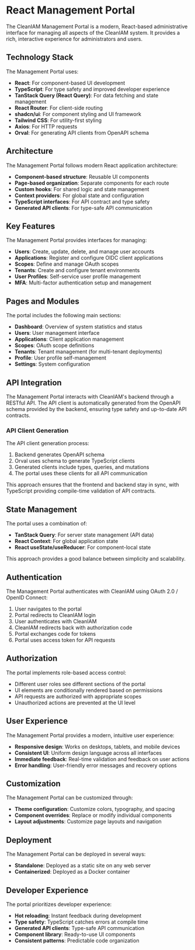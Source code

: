 # React Management Portal

The CleanIAM Management Portal is a modern, React-based administrative interface for managing all aspects of the CleanIAM system. It provides a rich, interactive experience for administrators and users.

## Technology Stack

The Management Portal uses:

- **React**: For component-based UI development
- **TypeScript**: For type safety and improved developer experience
- **TanStack Query (React Query)**: For data fetching and state management
- **React Router**: For client-side routing
- **shadcn/ui**: For component styling and UI framework
- **Tailwind CSS**: For utility-first styling
- **Axios**: For HTTP requests
- **Orval**: For generating API clients from OpenAPI schema

## Architecture

The Management Portal follows modern React application architecture:

- **Component-based structure**: Reusable UI components
- **Page-based organization**: Separate components for each route
- **Custom hooks**: For shared logic and state management
- **Context providers**: For global state and configuration
- **TypeScript interfaces**: For API contract and type safety
- **Generated API clients**: For type-safe API communication

## Key Features

The Management Portal provides interfaces for managing:

- **Users**: Create, update, delete, and manage user accounts
- **Applications**: Register and configure OIDC client applications
- **Scopes**: Define and manage OAuth scopes
- **Tenants**: Create and configure tenant environments
- **User Profiles**: Self-service user profile management
- **MFA**: Multi-factor authentication setup and management

## Pages and Modules

The portal includes the following main sections:

- **Dashboard**: Overview of system statistics and status
- **Users**: User management interface
- **Applications**: Client application management
- **Scopes**: OAuth scope definitions
- **Tenants**: Tenant management (for multi-tenant deployments)
- **Profile**: User profile self-management
- **Settings**: System configuration

## API Integration

The Management Portal interacts with CleanIAM's backend through a RESTful API. The API client is automatically generated from the OpenAPI schema provided by the backend, ensuring type safety and up-to-date API contracts.

### API Client Generation

The API client generation process:

1. Backend generates OpenAPI schema
2. Orval uses schema to generate TypeScript clients
3. Generated clients include types, queries, and mutations
4. The portal uses these clients for all API communication

This approach ensures that the frontend and backend stay in sync, with TypeScript providing compile-time validation of API contracts.

## State Management

The portal uses a combination of:

- **TanStack Query**: For server state management (API data)
- **React Context**: For global application state
- **React useState/useReducer**: For component-local state

This approach provides a good balance between simplicity and scalability.

## Authentication

The Management Portal authenticates with CleanIAM using OAuth 2.0 / OpenID Connect:

1. User navigates to the portal
2. Portal redirects to CleanIAM login
3. User authenticates with CleanIAM
4. CleanIAM redirects back with authorization code
5. Portal exchanges code for tokens
6. Portal uses access token for API requests

## Authorization

The portal implements role-based access control:

- Different user roles see different sections of the portal
- UI elements are conditionally rendered based on permissions
- API requests are authorized with appropriate scopes
- Unauthorized actions are prevented at the UI level

## User Experience

The Management Portal provides a modern, intuitive user experience:

- **Responsive design**: Works on desktops, tablets, and mobile devices
- **Consistent UI**: Uniform design language across all interfaces
- **Immediate feedback**: Real-time validation and feedback on user actions
- **Error handling**: User-friendly error messages and recovery options

## Customization

The Management Portal can be customized through:

- **Theme configuration**: Customize colors, typography, and spacing
- **Component overrides**: Replace or modify individual components
- **Layout adjustments**: Customize page layouts and navigation

## Deployment

The Management Portal can be deployed in several ways:

- **Standalone**: Deployed as a static site on any web server
- **Containerized**: Deployed as a Docker container

## Developer Experience

The portal prioritizes developer experience:

- **Hot reloading**: Instant feedback during development
- **Type safety**: TypeScript catches errors at compile time
- **Generated API clients**: Type-safe API communication
- **Component library**: Ready-to-use UI components
- **Consistent patterns**: Predictable code organization
